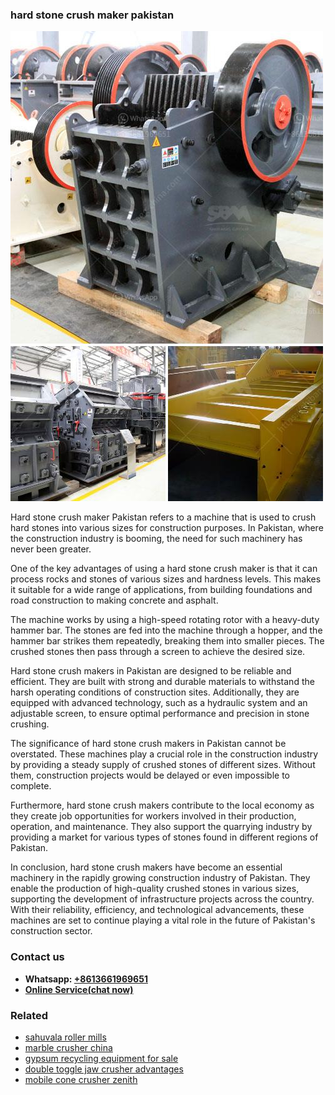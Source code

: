 <h3>hard stone crush maker pakistan</h3><img src='1706766759.jpg' alt=''><p>Hard stone crush maker Pakistan refers to a machine that is used to crush hard stones into various sizes for construction purposes. In Pakistan, where the construction industry is booming, the need for such machinery has never been greater.</p><p>One of the key advantages of using a hard stone crush maker is that it can process rocks and stones of various sizes and hardness levels. This makes it suitable for a wide range of applications, from building foundations and road construction to making concrete and asphalt.</p><p>The machine works by using a high-speed rotating rotor with a heavy-duty hammer bar. The stones are fed into the machine through a hopper, and the hammer bar strikes them repeatedly, breaking them into smaller pieces. The crushed stones then pass through a screen to achieve the desired size.</p><p>Hard stone crush makers in Pakistan are designed to be reliable and efficient. They are built with strong and durable materials to withstand the harsh operating conditions of construction sites. Additionally, they are equipped with advanced technology, such as a hydraulic system and an adjustable screen, to ensure optimal performance and precision in stone crushing.</p><p>The significance of hard stone crush makers in Pakistan cannot be overstated. These machines play a crucial role in the construction industry by providing a steady supply of crushed stones of different sizes. Without them, construction projects would be delayed or even impossible to complete.</p><p>Furthermore, hard stone crush makers contribute to the local economy as they create job opportunities for workers involved in their production, operation, and maintenance. They also support the quarrying industry by providing a market for various types of stones found in different regions of Pakistan.</p><p>In conclusion, hard stone crush makers have become an essential machinery in the rapidly growing construction industry of Pakistan. They enable the production of high-quality crushed stones in various sizes, supporting the development of infrastructure projects across the country. With their reliability, efficiency, and technological advancements, these machines are set to continue playing a vital role in the future of Pakistan's construction sector.</p><h3>Contact us</h3><ul><li><strong>Whatsapp:&nbsp;<a href="https://wa.me/8613661969651">+8613661969651</a></strong></li><li><a href="https://swt.shibang-china.com/?git&amp;zhl&amp;hard stone crush maker pakistan"><strong>Online Service(chat now)</strong></a></li></ul><h3>Related</h3><ul><li><a href='sahuvala roller mills.md'>sahuvala roller mills</a></li><li><a href='marble crusher china.md'>marble crusher china</a></li><li><a href='gypsum recycling equipment for sale.md'>gypsum recycling equipment for sale</a></li><li><a href='double toggle jaw crusher advantages.md'>double toggle jaw crusher advantages</a></li><li><a href='mobile cone crusher zenith.md'>mobile cone crusher zenith</a></li></ul>